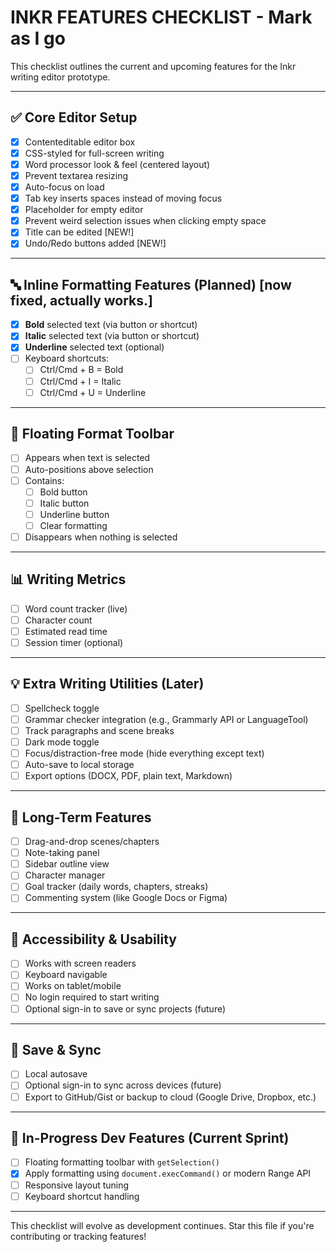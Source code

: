 # INKR FEATURES CHECKLIST - Mark as I go
This checklist outlines the current and upcoming features for the Inkr writing editor prototype.

---

## ✅ Core Editor Setup
- [x] Contenteditable editor box
- [x] CSS-styled for full-screen writing
- [x] Word processor look & feel (centered layout)
- [x] Prevent textarea resizing
- [x] Auto-focus on load
- [x] Tab key inserts spaces instead of moving focus
- [x] Placeholder for empty editor
- [x] Prevent weird selection issues when clicking empty space
- [x] Title can be edited [NEW!]
- [x] Undo/Redo buttons added [NEW!]

---

## 🔤 Inline Formatting Features (Planned) [now fixed, actually works.]
- [x] **Bold** selected text (via button or shortcut)
- [x] **Italic** selected text (via button or shortcut)
- [x] **Underline** selected text (optional)
- [ ] Keyboard shortcuts:  
  - [ ] Ctrl/Cmd + B = Bold  
  - [ ] Ctrl/Cmd + I = Italic  
  - [ ] Ctrl/Cmd + U = Underline  

---

## 🎯 Floating Format Toolbar
- [ ] Appears when text is selected
- [ ] Auto-positions above selection
- [ ] Contains:
  - [ ] Bold button
  - [ ] Italic button
  - [ ] Underline button
  - [ ] Clear formatting
- [ ] Disappears when nothing is selected

---

## 📊 Writing Metrics
- [ ] Word count tracker (live)
- [ ] Character count
- [ ] Estimated read time
- [ ] Session timer (optional)

---

## 💡 Extra Writing Utilities (Later)
- [ ] Spellcheck toggle
- [ ] Grammar checker integration (e.g., Grammarly API or LanguageTool)
- [ ] Track paragraphs and scene breaks
- [ ] Dark mode toggle
- [ ] Focus/distraction-free mode (hide everything except text)
- [ ] Auto-save to local storage
- [ ] Export options (DOCX, PDF, plain text, Markdown)

---

## 🧩 Long-Term Features
- [ ] Drag-and-drop scenes/chapters
- [ ] Note-taking panel
- [ ] Sidebar outline view
- [ ] Character manager
- [ ] Goal tracker (daily words, chapters, streaks)
- [ ] Commenting system (like Google Docs or Figma)

---

## 🔐 Accessibility & Usability
- [ ] Works with screen readers
- [ ] Keyboard navigable
- [ ] Works on tablet/mobile
- [ ] No login required to start writing
- [ ] Optional sign-in to save or sync projects (future)

---

## 💾 Save & Sync
- [ ] Local autosave
- [ ] Optional sign-in to sync across devices (future)
- [ ] Export to GitHub/Gist or backup to cloud (Google Drive, Dropbox, etc.)

---

## 🧪 In-Progress Dev Features (Current Sprint)
- [ ] Floating formatting toolbar with `getSelection()`
- [x] Apply formatting using `document.execCommand()` or modern Range API
- [ ] Responsive layout tuning
- [ ] Keyboard shortcut handling

---

This checklist will evolve as development continues. Star this file if you're contributing or tracking features!
